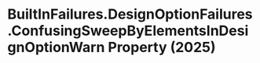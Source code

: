 # BuiltInFailures.DesignOptionFailures.ConfusingSweepByElementsInDesignOptionWarn Property (2025)

﻿